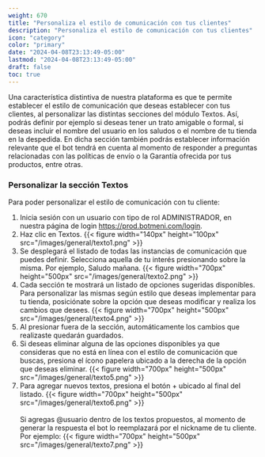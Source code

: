 ```yaml
---
weight: 670
title: "Personaliza el estilo de comunicación con tus clientes"
description: "Personaliza el estilo de comunicación con tus clientes"
icon: "category"
color: "primary"
date: "2024-04-08T23:13:49-05:00"
lastmod: "2024-04-08T23:13:49-05:00"
draft: false
toc: true
---
```

Una característica distintiva de nuestra plataforma es que te permite establecer el estilo de comunicación que deseas establecer con tus clientes, al personalizar las distintas secciones del módulo Textos. Así, podrás definir por ejemplo si deseas tener un trato amigable o formal, si deseas incluir el nombre del usuario en los saludos o el nombre de tu tienda en la despedida.
En dicha sección también podrás establecer información relevante que el bot tendrá en cuenta al momento de responder a preguntas relacionadas con las políticas de envío o la Garantía ofrecida por tus productos, entre otras.

### Personalizar la sección Textos

Para poder personalizar el estilo de comunicación con tu cliente:
1. Inicia sesión con un usuario con tipo de rol ADMINISTRADOR, en nuestra página de login <https://prod.botmeni.com/login>.
2. Haz clic en Textos.
{{< figure width="140px" height="100px" src="/images/general/texto1.png" >}}
3. Se desplegará el listado de todas las instancias de comunicación que puedes definir. Selecciona aquella de tu interés presionando sobre la misma. Por ejemplo, Saludo mañana.
{{< figure width="700px" height="500px" src="/images/general/texto2.png" >}}
4. Cada sección te mostrará un listado de opciones sugeridas disponibles. Para personalizar las mismas según estilo que deseas implementar para tu tienda, posiciónate sobre la opción que deseas modificar y realiza los cambios que desees.
{{< figure width="700px" height="500px" src="/images/general/texto4.png" >}}
5. Al presionar fuera de la sección, automáticamente los cambios que realizaste quedarán guardados.
6. Si deseas eliminar alguna de las opciones disponibles ya que consideras que no está en línea con el estilo de comunicación que buscas, presiona el ícono papelera ubicado a la derecha de la opción que deseas eliminar.
{{< figure width="700px" height="500px" src="/images/general/texto5.png" >}}
7. Para agregar nuevos textos, presiona el botón + ubicado al final del listado.
{{< figure width="700px" height="500px" src="/images/general/texto6.png" >}}
<br></br>
Si agregas @usuario dentro de los textos propuestos, al momento de generar la respuesta el bot lo reemplazará por el nickname de tu cliente. Por ejemplo: 
{{< figure width="700px" height="500px" src="/images/general/texto7.png" >}}


